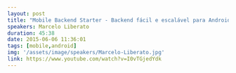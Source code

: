 ```yaml
---
layout: post
title: "Mobile Backend Starter - Backend fácil e escalável para Android e iOS - Marcelo Liberato"
speakers: Marcelo Liberato
duration: 45:38
date: 2015-06-06 11:36:01
tags: [mobile,android]
img: '/assets/image/speakers/Marcelo-Liberato.jpg'
link: https://www.youtube.com/watch?v=I0vTGjedYdk
---
```

